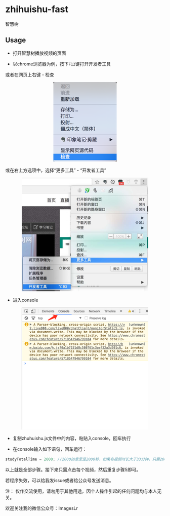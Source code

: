 # zhihuishu-fast
智慧树
   
## Usage

* 打开智慧树播放视频的页面

* 以chrome浏览器为例，按下`F12`键打开开发者工具

 或者在网页上右键 - 检查
<p align="center"><img width="200px" src="./content/check.png"></p>
  或在右上方选项中，选择“更多工具” - “开发者工具”
<p align="center"><img width="400px" src="./content/2.jpg"></p>

* 进入console
<p align="center"><img width="400px" src="./content/3.png"></p>

* 复制zhuhuishu.js文件中的内容，粘贴入console，回车执行

* 在console输入如下语句，回车运行：   
```js 
studyTotalTime = 2000; //2000的意思是2000秒，如果有视频时长大于33分钟，只需2000改为更大的数即可
```

以上就是全部步骤。接下来只需点击每个视频，然后重复步骤5即可。

若程序失效，可以给我发issue或者给公众号发送消息。

注： 仅作交流使用，请勿用于其他用途，因个人操作引起的任何问题均与本人无关。

欢迎关注我的微信公众号：ImagesLr
